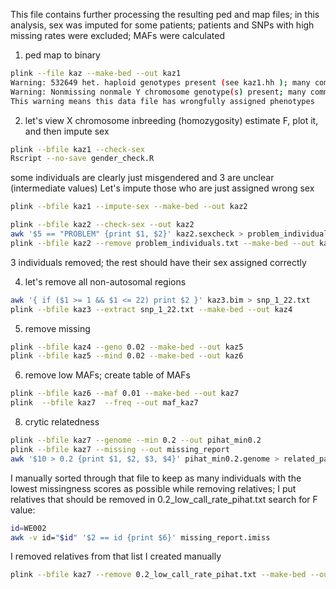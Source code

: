This file contains further processing the resulting ped and map files; in this analysis, sex was imputed for some patients; patients and SNPs with high missing rates were excluded; MAFs were calculated

1) ped map to binary
```bash
plink --file kaz --make-bed --out kaz1
Warning: 532649 het. haploid genotypes present (see kaz1.hh ); many commands treat these as missing.
Warning: Nonmissing nonmale Y chromosome genotype(s) present; many commands treat these as missing.
This warning means this data file has wrongfully assigned phenotypes
```

2) let's view X chromosome inbreeding (homozygosity) estimate F, plot it, and then impute sex
```bash
plink --bfile kaz1 --check-sex
Rscript --no-save gender_check.R
```

some individuals are clearly just misgendered and 3 are unclear (intermediate values)
Let's impute those who are just assigned wrong sex
```bash
plink --bfile kaz1 --impute-sex --make-bed --out kaz2
```

```bash
plink --bfile kaz2 --check-sex --out kaz2
awk '$5 == "PROBLEM" {print $1, $2}' kaz2.sexcheck > problem_individuals.txt
plink --bfile kaz2 --remove problem_individuals.txt --make-bed --out kaz3
```

3 individuals removed; the rest should have their sex assigned correctly


4) let's remove all non-autosomal regions
```bash
awk '{ if ($1 >= 1 && $1 <= 22) print $2 }' kaz3.bim > snp_1_22.txt
plink --bfile kaz3 --extract snp_1_22.txt --make-bed --out kaz4
```

5) remove missing
```bash
plink --bfile kaz4 --geno 0.02 --make-bed --out kaz5
plink --bfile kaz5 --mind 0.02 --make-bed --out kaz6
```

6) remove low MAFs; create table of MAFs
```bash
plink --bfile kaz6 --maf 0.01 --make-bed --out kaz7
plink  --bfile kaz7  --freq --out maf_kaz7
```

8) crytic relatedness
```bash
plink --bfile kaz7 --genome --min 0.2 --out pihat_min0.2
plink --bfile kaz7 --missing --out missing_report
awk '$10 > 0.2 {print $1, $2, $3, $4}' pihat_min0.2.genome > related_pairs.txt
```

I manually sorted through that file to keep as many individuals with the lowest missingness scores as possible while removing relatives; I put relatives that should be removed in 0.2_low_call_rate_pihat.txt
search for F value: 

```bash
id=WE002 
awk -v id="$id" '$2 == id {print $6}' missing_report.imiss
```

I removed relatives from that list I created manually
```bash
plink --bfile kaz7 --remove 0.2_low_call_rate_pihat.txt --make-bed --out kaz8
```
